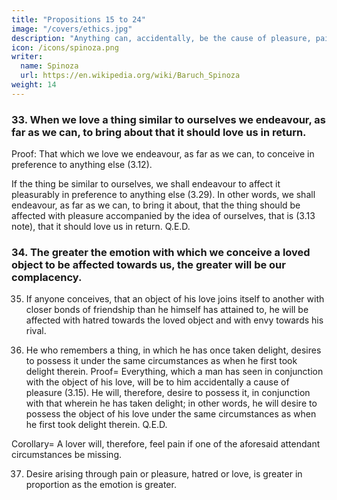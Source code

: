 ```yaml
---
title: "Propositions 15 to 24"
image: "/covers/ethics.jpg"
description: "Anything can, accidentally, be the cause of pleasure, pain, or desire"
icon: /icons/spinoza.png
writer:
  name: Spinoza
  url: https://en.wikipedia.org/wiki/Baruch_Spinoza
weight: 14
---
```





### 33. When we love a thing similar to ourselves we endeavour, as far as we can, to bring about that it should love us in return. 

Proof: That which we love we endeavour, as far as we can, to conceive in preference to anything else (3.12).

If the thing be similar to ourselves, we shall endeavour to affect it pleasurably in preference to anything else (3.29).
In other words, we shall endeavour, as far as we can, to bring it about, that the thing should be affected with pleasure accompanied by the idea of ourselves, that is (3.13 note), that it should love us in return. Q.E.D.


### 34. The greater the emotion with which we conceive a loved object to be affected towards us, the greater will be our complacency. 

<!-- Proof=  We endeavour (3.33), as far as we can, to bring about, that what we love should love us in return= 
In other words, that what we love should be affected with pleasure accompanied by the idea of ourself as cause.
Therefore, in proportion as the loved object is more pleasurably affected because of us, our endeavour will be assisted.
That is (3.11 and note) the greater will be our pleasure.
But when we take pleasure in the fact, that we pleasurably affect something similar to ourselves, we regard ourselves with pleasure (3.30).
Therefore the greater the emotion with which we conceive a loved object to be affected, etc. Q.E.D.
 -->

35. If anyone conceives, that an object of his love joins itself to another with closer bonds of friendship than he himself has attained to, he will be affected with hatred towards the loved object and with envy towards his rival. 

<!-- Proof=  In proportion as a man thinks, that a loved object is well affected towards him, will be the strength of his self-approval (by the last Prop.), that is (3.30 note), of his pleasure; he will, therefore (3.28), endeavour, as far as he can, to imagine the loved object as most closely bound to him.
This endeavour or desire will be increased, if he thinks that someone else has a similar desire (3.31).
But this endeavour or desire is assumed to be checked by the image of the loved object in conjunction with the image of him whom the loved object has joined to itself.
Therefore (3.11 note) he will for that reason be affected with pain, accompanied by the idea of the loved object as a cause in conjunction with the image of his rival;
That is, he will be (3.13) affected with hatred towards the loved object and also towards his rival (3.15 Coroll.), which latter he will envy as enjoying the beloved object. Q.E.D.

Note=  This hatred towards an object of love joined with envy is called Jealousy, which accordingly is nothing else but a wavering of the disposition arising from combined love and hatred, accompanied by the idea of some rival who is envied.
Further, this hatred towards the object of love will be greater, in proportion to the pleasure which the jealous man had been wont to derive from the reciprocated love of the said object;
and also in proportion to the feelings he had previously entertained towards his rival. If he had hated him, he will forthwith hate the object of his love, because he conceives it is pleasurably affected by one whom he himself hates= 
and also because he is compelled to associate the image of his loved one with the image of him whom he hates.
This condition generally comes into play in the case of love for a woman= 
For he who thinks, that a woman whom he loves prostitutes herself to another, will feel pain, not only because his own desire is restrained, but also because, being compelled to associate the image of her he loves with the parts of shame and the excreta of another, he therefore shrinks from her.
We must add, that a jealous man is not greeted by his beloved with the same joyful countenance as before, and this also gives him pain as a lover, as I will now show.
 -->

36. He who remembers a thing, in which he has once taken delight, desires to possess it under the same circumstances as when he first took delight therein. Proof=  Everything, which a man has seen in conjunction with the object of his love, will be to him accidentally a cause of pleasure (3.15).
He will, therefore, desire to possess it, in conjunction with that wherein he has taken delight; in other words, he will desire to possess the object of his love under the same circumstances as when he first took delight therein. Q.E.D.

Corollary=  A lover will, therefore, feel pain if one of the aforesaid attendant circumstances be missing. 

<!-- Proof=  For, in so far as he finds some circumstance to be missing, he conceives something which excludes its existence. As he is assumed to be desirous for love's sake of that thing or circumstance (by the last Prop.), he will, in so far as he conceives it to be missing, feel pain (3.19). Q.E.D. Note=  This pain, in so far as it has reference to the absence of the object of love, is called Regret.  -->


37. Desire arising through pain or pleasure, hatred or love, is greater in proportion as the emotion is greater. 

<!-- Proof=  Pain reduces or constrains a man's power of activity (3.11 note), in other words (3.7), diminishes or constrains the effort, wherewith he endeavours to persist in his own being; therefore (3.5.) it is contrary to the said endeavour= 
Thus all the endeavours of a man affected by pain are directed to removing that pain.
But (by the definition of pain), in proportion as the pain is greater, so also is it necessarily opposed to a greater part of man's power of activity.
Therefore the greater the pain, the greater the power of activity employed to remove it.
That is, the greater will be the desire or appetite in endeavouring to remove it.
Again, since pleasure (3.11 note) increases or aids a man's power of activity, it may easily be shown in like manner, that a man affected by pleasure has no desire further than to preserve it, and his desire will be in proportion to the magnitude of the pleasure.
Lastly, since hatred and love are themselves emotions of pain and pleasure, it follows in like manner that the endeavour, appetite, or desire, which arises through hatred or love, will be greater in proportion to the hatred or love. Q.E.D. -->



